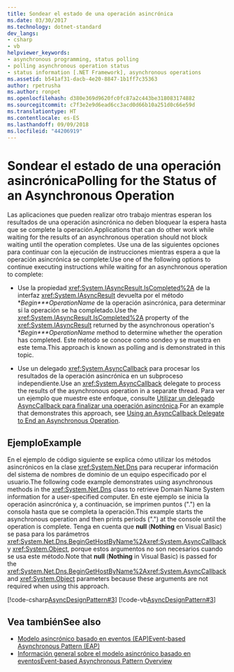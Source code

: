 ```yaml
---
title: Sondear el estado de una operación asincrónica
ms.date: 03/30/2017
ms.technology: dotnet-standard
dev_langs:
- csharp
- vb
helpviewer_keywords:
- asynchronous programming, status polling
- polling asynchronous operation status
- status information [.NET Framework], asynchronous operations
ms.assetid: b541af31-dacb-4e20-8847-1b1ff7c35363
author: rpetrusha
ms.author: ronpet
ms.openlocfilehash: d380e369d9620fc0fc87a2c443be318083174882
ms.sourcegitcommit: c7f3e2e9d6ead6cc3acd0d66b10a251d0c66e59d
ms.translationtype: HT
ms.contentlocale: es-ES
ms.lasthandoff: 09/09/2018
ms.locfileid: "44206919"
---
```

# <a name="polling-for-the-status-of-an-asynchronous-operation"></a><span data-ttu-id="4724a-102">Sondear el estado de una operación asincrónica</span><span class="sxs-lookup"><span data-stu-id="4724a-102">Polling for the Status of an Asynchronous Operation</span></span>
<span data-ttu-id="4724a-103">Las aplicaciones que pueden realizar otro trabajo mientras esperan los resultados de una operación asincrónica no deben bloquear la espera hasta que se complete la operación.</span><span class="sxs-lookup"><span data-stu-id="4724a-103">Applications that can do other work while waiting for the results of an asynchronous operation should not block waiting until the operation completes.</span></span> <span data-ttu-id="4724a-104">Use una de las siguientes opciones para continuar con la ejecución de instrucciones mientras espera a que la operación asincrónica se complete:</span><span class="sxs-lookup"><span data-stu-id="4724a-104">Use one of the following options to continue executing instructions while waiting for an asynchronous operation to complete:</span></span>  
  
-   <span data-ttu-id="4724a-105">Use la propiedad <xref:System.IAsyncResult.IsCompleted%2A> de la interfaz <xref:System.IAsyncResult> devuelta por el método \**Begin\*\*\*OperationName* de la operación asincrónica, para determinar si la operación se ha completado.</span><span class="sxs-lookup"><span data-stu-id="4724a-105">Use the <xref:System.IAsyncResult.IsCompleted%2A> property of the <xref:System.IAsyncResult> returned by the asynchronous operation's \**Begin\*\*\*OperationName* method to determine whether the operation has completed.</span></span> <span data-ttu-id="4724a-106">Este método se conoce como sondeo y se muestra en este tema.</span><span class="sxs-lookup"><span data-stu-id="4724a-106">This approach is known as polling and is demonstrated in this topic.</span></span>  
  
-   <span data-ttu-id="4724a-107">Use un delegado <xref:System.AsyncCallback> para procesar los resultados de la operación asincrónica en un subproceso independiente.</span><span class="sxs-lookup"><span data-stu-id="4724a-107">Use an <xref:System.AsyncCallback> delegate to process the results of the asynchronous operation in a separate thread.</span></span> <span data-ttu-id="4724a-108">Para ver un ejemplo que muestre este enfoque, consulte [Utilizar un delegado AsyncCallback para finalizar una operación asincrónica](../../../docs/standard/asynchronous-programming-patterns/using-an-asynccallback-delegate-to-end-an-asynchronous-operation.md).</span><span class="sxs-lookup"><span data-stu-id="4724a-108">For an example that demonstrates this approach, see [Using an AsyncCallback Delegate to End an Asynchronous Operation](../../../docs/standard/asynchronous-programming-patterns/using-an-asynccallback-delegate-to-end-an-asynchronous-operation.md).</span></span>  
  
## <a name="example"></a><span data-ttu-id="4724a-109">Ejemplo</span><span class="sxs-lookup"><span data-stu-id="4724a-109">Example</span></span>  
 <span data-ttu-id="4724a-110">En el ejemplo de código siguiente se explica cómo utilizar los métodos asincrónicos en la clase <xref:System.Net.Dns> para recuperar información del sistema de nombres de dominio de un equipo especificado por el usuario.</span><span class="sxs-lookup"><span data-stu-id="4724a-110">The following code example demonstrates using asynchronous methods in the <xref:System.Net.Dns> class to retrieve Domain Name System information for a user-specified computer.</span></span> <span data-ttu-id="4724a-111">En este ejemplo se inicia la operación asincrónica y, a continuación, se imprimen puntos (".") en la consola hasta que se completa la operación.</span><span class="sxs-lookup"><span data-stu-id="4724a-111">This example starts the asynchronous operation and then prints periods (".") at the console until the operation is complete.</span></span> <span data-ttu-id="4724a-112">Tenga en cuenta que **null** (**Nothing** en Visual Basic) se pasa para los parámetros <xref:System.Net.Dns.BeginGetHostByName%2A><xref:System.AsyncCallback> y <xref:System.Object>, porque estos argumentos no son necesarios cuando se usa este método.</span><span class="sxs-lookup"><span data-stu-id="4724a-112">Note that **null** (**Nothing** in Visual Basic) is passed for the <xref:System.Net.Dns.BeginGetHostByName%2A><xref:System.AsyncCallback> and <xref:System.Object> parameters because these arguments are not required when using this approach.</span></span>  
  
 [!code-csharp[AsyncDesignPattern#3](../../../samples/snippets/csharp/VS_Snippets_CLR/AsyncDesignPattern/CS/Async_Poll.cs#3)]
 [!code-vb[AsyncDesignPattern#3](../../../samples/snippets/visualbasic/VS_Snippets_CLR/AsyncDesignPattern/VB/Async_Poll.vb#3)]  
  
## <a name="see-also"></a><span data-ttu-id="4724a-113">Vea también</span><span class="sxs-lookup"><span data-stu-id="4724a-113">See also</span></span>

- [<span data-ttu-id="4724a-114">Modelo asincrónico basado en eventos (EAP)</span><span class="sxs-lookup"><span data-stu-id="4724a-114">Event-based Asynchronous Pattern (EAP)</span></span>](../../../docs/standard/asynchronous-programming-patterns/event-based-asynchronous-pattern-eap.md)  
- [<span data-ttu-id="4724a-115">Información general sobre el modelo asincrónico basado en eventos</span><span class="sxs-lookup"><span data-stu-id="4724a-115">Event-based Asynchronous Pattern Overview</span></span>](../../../docs/standard/asynchronous-programming-patterns/event-based-asynchronous-pattern-overview.md)

